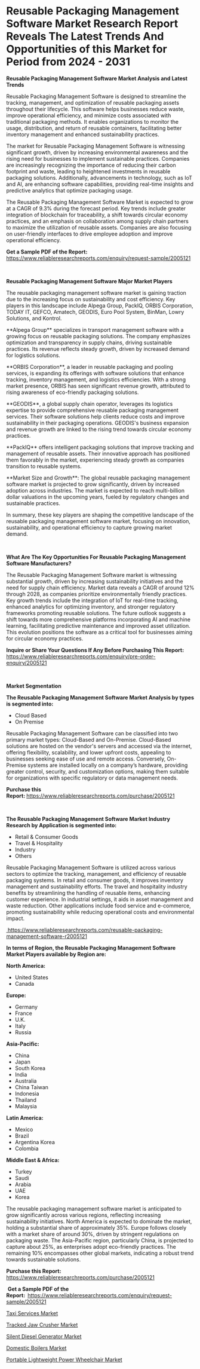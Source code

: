 <p><h1>Reusable Packaging Management Software Market Research Report Reveals The Latest Trends And Opportunities of this Market for Period from 2024 - 2031</h1></p><p><strong>Reusable Packaging Management Software Market Analysis and Latest Trends</strong></p>
<p><p>Reusable Packaging Management Software is designed to streamline the tracking, management, and optimization of reusable packaging assets throughout their lifecycle. This software helps businesses reduce waste, improve operational efficiency, and minimize costs associated with traditional packaging methods. It enables organizations to monitor the usage, distribution, and return of reusable containers, facilitating better inventory management and enhanced sustainability practices.</p><p>The market for Reusable Packaging Management Software is witnessing significant growth, driven by increasing environmental awareness and the rising need for businesses to implement sustainable practices. Companies are increasingly recognizing the importance of reducing their carbon footprint and waste, leading to heightened investments in reusable packaging solutions. Additionally, advancements in technology, such as IoT and AI, are enhancing software capabilities, providing real-time insights and predictive analytics that optimize packaging usage.</p><p>The Reusable Packaging Management Software Market is expected to grow at a CAGR of 9.3% during the forecast period. Key trends include greater integration of blockchain for traceability, a shift towards circular economy practices, and an emphasis on collaboration among supply chain partners to maximize the utilization of reusable assets. Companies are also focusing on user-friendly interfaces to drive employee adoption and improve operational efficiency.</p></p>
<p><strong>Get a Sample PDF of the Report:&nbsp;</strong> <a href="https://www.reliableresearchreports.com/enquiry/request-sample/2005121?utm_campaign=112&utm_medium=2&utm_source=Github&utm_content=ia&utm_term=25102024&utm_id=reusable-packaging-management-software">https://www.reliableresearchreports.com/enquiry/request-sample/2005121</a></p>
<p>&nbsp;</p>
<p><strong>Reusable Packaging Management Software Major Market Players</strong></p>
<p><p>The reusable packaging management software market is gaining traction due to the increasing focus on sustainability and cost efficiency. Key players in this landscape include Alpega Group, PackIQ, ORBIS Corporation, TODAY IT, GEFCO, Amatech, GEODIS, Euro Pool System, BinMan, Lowry Solutions, and Kontrol.</p><p>**Alpega Group** specializes in transport management software with a growing focus on reusable packaging solutions. The company emphasizes optimization and transparency in supply chains, driving sustainable practices. Its revenue reflects steady growth, driven by increased demand for logistics solutions.</p><p>**ORBIS Corporation**, a leader in reusable packaging and pooling services, is expanding its offerings with software solutions that enhance tracking, inventory management, and logistics efficiencies. With a strong market presence, ORBIS has seen significant revenue growth, attributed to rising awareness of eco-friendly packaging solutions.</p><p>**GEODIS**, a global supply chain operator, leverages its logistics expertise to provide comprehensive reusable packaging management services. Their software solutions help clients reduce costs and improve sustainability in their packaging operations. GEODIS's business expansion and revenue growth are linked to the rising trend towards circular economy practices.</p><p>**PackIQ** offers intelligent packaging solutions that improve tracking and management of reusable assets. Their innovative approach has positioned them favorably in the market, experiencing steady growth as companies transition to reusable systems.</p><p>**Market Size and Growth**: The global reusable packaging management software market is projected to grow significantly, driven by increased adoption across industries. The market is expected to reach multi-billion dollar valuations in the upcoming years, fueled by regulatory changes and sustainable practices.</p><p>In summary, these key players are shaping the competitive landscape of the reusable packaging management software market, focusing on innovation, sustainability, and operational efficiency to capture growing market demand.</p></p>
<p>&nbsp;</p>
<p><strong>What Are The Key Opportunities For Reusable Packaging Management Software Manufacturers?</strong></p>
<p><p>The Reusable Packaging Management Software market is witnessing substantial growth, driven by increasing sustainability initiatives and the need for supply chain efficiency. Market data reveals a CAGR of around 12% through 2028, as companies prioritize environmentally friendly practices. Key growth trends include the integration of IoT for real-time tracking, enhanced analytics for optimizing inventory, and stronger regulatory frameworks promoting reusable solutions. The future outlook suggests a shift towards more comprehensive platforms incorporating AI and machine learning, facilitating predictive maintenance and improved asset utilization. This evolution positions the software as a critical tool for businesses aiming for circular economy practices.</p></p>
<p><strong>Inquire or Share Your Questions If Any Before Purchasing This Report:</strong> <a href="https://www.reliableresearchreports.com/enquiry/pre-order-enquiry/2005121?utm_campaign=112&utm_medium=2&utm_source=Github&utm_content=ia&utm_term=25102024&utm_id=reusable-packaging-management-software">https://www.reliableresearchreports.com/enquiry/pre-order-enquiry/2005121</a></p>
<p>&nbsp;</p>
<p><strong>Market Segmentation</strong></p>
<p><strong>The Reusable Packaging Management Software Market Analysis by types is segmented into:</strong></p>
<p><ul><li>Cloud Based</li><li>On Premise</li></ul></p>
<p><p>Reusable Packaging Management Software can be classified into two primary market types: Cloud-Based and On-Premise. Cloud-Based solutions are hosted on the vendor's servers and accessed via the internet, offering flexibility, scalability, and lower upfront costs, appealing to businesses seeking ease of use and remote access. Conversely, On-Premise systems are installed locally on a company’s hardware, providing greater control, security, and customization options, making them suitable for organizations with specific regulatory or data management needs.</p></p>
<p><strong>Purchase this Report:&nbsp;</strong><a href="https://www.reliableresearchreports.com/purchase/2005121?utm_campaign=112&utm_medium=2&utm_source=Github&utm_content=ia&utm_term=25102024&utm_id=reusable-packaging-management-software">https://www.reliableresearchreports.com/purchase/2005121</a></p>
<p>&nbsp;</p>
<p><strong>The Reusable Packaging Management Software Market Industry Research by Application is segmented into:</strong></p>
<p><ul><li>Retail & Consumer Goods</li><li>Travel & Hospitality</li><li>Industry</li><li>Others</li></ul></p>
<p><p>Reusable Packaging Management Software is utilized across various sectors to optimize the tracking, management, and efficiency of reusable packaging systems. In retail and consumer goods, it improves inventory management and sustainability efforts. The travel and hospitality industry benefits by streamlining the handling of reusable items, enhancing customer experience. In industrial settings, it aids in asset management and waste reduction. Other applications include food service and e-commerce, promoting sustainability while reducing operational costs and environmental impact.</p></p>
<p><a href="https://www.reliableresearchreports.com/reusable-packaging-management-software-r2005121?utm_campaign=112&utm_medium=2&utm_source=Github&utm_content=ia&utm_term=25102024&utm_id=reusable-packaging-management-software">&nbsp;https://www.reliableresearchreports.com/reusable-packaging-management-software-r2005121</a></p>
<p><strong>In terms of Region, the Reusable Packaging Management Software Market Players available by Region are:</strong></p>
<p>
    <p> <strong> North America: </strong>
        <ul>
            <li>United States</li>
            <li>Canada</li>
        </ul>
        </p> 
    <p> <strong> Europe: </strong>
        <ul>
            <li>Germany</li>
            <li>France</li>
            <li>U.K.</li>
            <li>Italy</li>
            <li>Russia</li>
        </ul>
        </p> 
    <p> <strong> Asia-Pacific: </strong>
        <ul>
            <li>China</li>
            <li>Japan</li>
            <li>South Korea</li>
            <li>India</li>
            <li>Australia</li>
            <li>China Taiwan</li>
            <li>Indonesia</li>
            <li>Thailand</li>
            <li>Malaysia</li>
        </ul>
        </p> 
    <p> <strong> Latin America: </strong>
        <ul>
            <li>Mexico</li>
            <li>Brazil</li>
            <li>Argentina Korea</li>
            <li>Colombia</li>
        </ul>
        </p> 
    <p> <strong> Middle East & Africa: </strong>
        <ul>
            <li>Turkey</li>
            <li>Saudi</li>
            <li>Arabia</li>
            <li>UAE</li>
            <li>Korea</li>
        </ul>
    </p>
    </p>
<p><p>The reusable packaging management software market is anticipated to grow significantly across various regions, reflecting increasing sustainability initiatives. North America is expected to dominate the market, holding a substantial share of approximately 35%. Europe follows closely with a market share of around 30%, driven by stringent regulations on packaging waste. The Asia-Pacific region, particularly China, is projected to capture about 25%, as enterprises adopt eco-friendly practices. The remaining 10% encompasses other global markets, indicating a robust trend towards sustainable solutions.</p></p>
<p><strong>Purchase this Report: </strong><a href="https://www.reliableresearchreports.com/purchase/2005121?utm_campaign=112&utm_medium=2&utm_source=Github&utm_content=ia&utm_term=25102024&utm_id=reusable-packaging-management-software">https://www.reliableresearchreports.com/purchase/2005121</a></p>
<p>&nbsp;<strong>Get a Sample PDF of the Report:&nbsp;&nbsp;</strong><a href="https://www.reliableresearchreports.com/enquiry/request-sample/2005121?utm_campaign=112&utm_medium=2&utm_source=Github&utm_content=ia&utm_term=25102024&utm_id=reusable-packaging-management-software">https://www.reliableresearchreports.com/enquiry/request-sample/2005121</a></p>
<p><strong></strong></p>
<p><p><a href="https://github.com/inouyeaowaugh3/Market-Research-Report-List-1/blob/main/taxi-services-market.md?utm_campaign=112&utm_medium=2&utm_source=Github&utm_content=ia&utm_term=25102024&utm_id=reusable-packaging-management-software">Taxi Services Market</a></p><p><a href="https://issuu.com/reportprime-2/docs/tracked-jaw-crusher-market-size-203_bed2c48e4d3654?utm_campaign=112&utm_medium=2&utm_source=Github&utm_content=ia&utm_term=25102024&utm_id=reusable-packaging-management-software">Tracked Jaw Crusher Market</a></p><p><a href="https://issuu.com/reportprime-2/docs/silent-diesel-generator-market-size_1e5bc753da9714?utm_campaign=112&utm_medium=2&utm_source=Github&utm_content=ia&utm_term=25102024&utm_id=reusable-packaging-management-software">Silent Diesel Generator Market</a></p><p><a href="https://www.linkedin.com/pulse/domestic-boilers-market-outlook-share-analysis-growth-trends-qcg3e?utm_campaign=112&utm_medium=2&utm_source=Github&utm_content=ia&utm_term=25102024&utm_id=reusable-packaging-management-software">Domestic Boilers Market</a></p><p><a href="https://github.com/poppeotabedvo5/Market-Research-Report-List-1/blob/main/portable-lightweight-power-wheelchair-market.md?utm_campaign=112&utm_medium=2&utm_source=Github&utm_content=ia&utm_term=25102024&utm_id=reusable-packaging-management-software">Portable Lightweight Power Wheelchair Market</a></p></p>